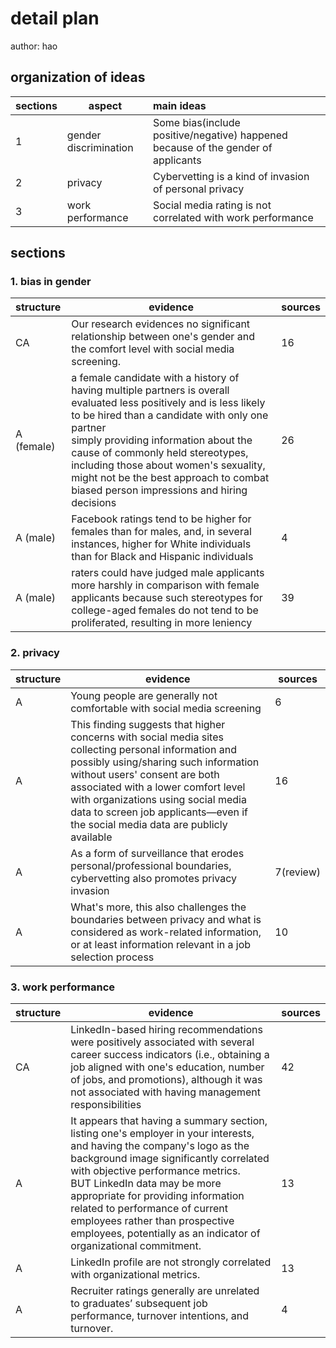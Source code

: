 # detail plan

author: hao

## organization of ideas

| sections | aspect                | main ideas                                                   |
| -------- | --------------------- | :----------------------------------------------------------- |
| 1        | gender discrimination | Some bias(include positive/negative) happened because of the gender of applicants |
| 2        | privacy               | Cybervetting is a kind of invasion of personal privacy       |
| 3        | work performance      | Social media rating is not correlated with work performance  |





## sections

### 1. bias in gender

| structure  | evidence                                                     | sources |
| :--------- | ------------------------------------------------------------ | ------- |
| CA         | Our research evidences no significant relationship between one's gender and the comfort level with social media screening. | 16      |
| A (female) | a female candidate with a history of having multiple partners is overall evaluated less positively and is less likely to be hired than a candidate with only one partner<br/>simply providing information about the cause of commonly held stereotypes, including those about women's sexuality, might not be the best approach to combat biased person impressions and hiring decisions | 26      |
| A (male)   | Facebook ratings tend to be higher for females than for males, and, in several instances, higher for White individuals than for Black and Hispanic individuals | 4       |
| A (male)   | raters could have judged male applicants more harshly in comparison with female applicants because such stereotypes for college-aged females do not tend to be proliferated, resulting in more leniency | 39      |



### 2. privacy

| structure | evidence                                                     | sources   |
| --------- | ------------------------------------------------------------ | --------- |
| A         | Young people are generally not comfortable with social media screening | 6         |
| A         | This finding suggests that higher concerns with social media sites collecting personal information and possibly using/sharing such information without users' consent are both associated with a lower comfort level with organizations using social media data to screen job applicants—even if the social media data are publicly available | 16        |
| A         | As a form of surveillance that erodes personal/professional boundaries, cybervetting also promotes privacy invasion | 7(review) |
| A         | What's more, this also challenges the boundaries between privacy and what is considered as work-related information, or at least information relevant in a job selection process | 10        |



### 3. work performance

| structure | evidence                                                     | sources |
| --------- | ------------------------------------------------------------ | ------- |
| CA        | LinkedIn-based hiring recommendations were positively associated with several career success indicators (i.e., obtaining a job aligned with one's education, number of jobs, and promotions), although it was not associated with having management responsibilities | 42      |
| A         | It appears that having a summary section, listing one's employer in your interests, and having the company's logo as the background image significantly correlated with objective performance metrics. <br/>BUT LinkedIn data may be more appropriate for providing information related to performance of current employees rather than prospective employees, potentially as an indicator of organizational commitment. | 13      |
| A         | LinkedIn profile are not strongly correlated with organizational metrics. | 13      |
| A         | Recruiter ratings generally are unrelated to graduates’ subsequent job performance, turnover intentions, and turnover. | 4       |

